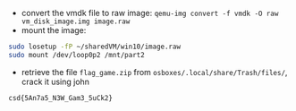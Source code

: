- convert the vmdk file to raw image: `qemu-img convert -f vmdk -O raw vm_disk_image.img image.raw`
- mount the image: 
```sh
sudo losetup -fP ~/sharedVM/win10/image.raw
sudo mount /dev/loop0p2 /mnt/part2
```
- retrieve the file `flag_game.zip` from `osboxes/.local/share/Trash/files/`, crack it using john

`csd{5An7a5_N3W_Gam3_5uCk2}`
